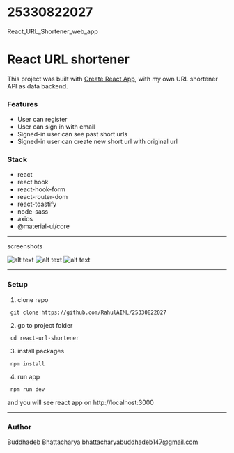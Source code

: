 # 25330822027
React_URL_Shortener_web_app

# React URL shortener

This project was built with [Create React App]("https://github.com/RahulAIML/25330822027"), with my own URL shortener API as data backend.


### Features
* User can register
* User can sign in with email
* Signed-in user can see past short urls 
* Signed-in user can create new short url with original url

### Stack
* react
* react hook
* react-hook-form
* react-router-dom
* react-toastify
* node-sass
* axios
* @material-ui/core

***
screenshots

![alt text](img1.png)
![alt text](img2.png)
![alt text](<WhatsApp Image 2025-07-29 at 13.53.25_98e6f858.jpg>)


***

### Setup
1. clone repo
```
 git clone https://github.com/RahulAIML/25330822027
```
2. go to project folder
```
 cd react-url-shortener
```
3. install packages
```
 npm install
```
4. run app
```
 npm run dev
```

and you will see react app on http://localhost:3000

***
### Author
Buddhadeb Bhattacharya
bhattacharyabuddhadeb147@gmail.com

